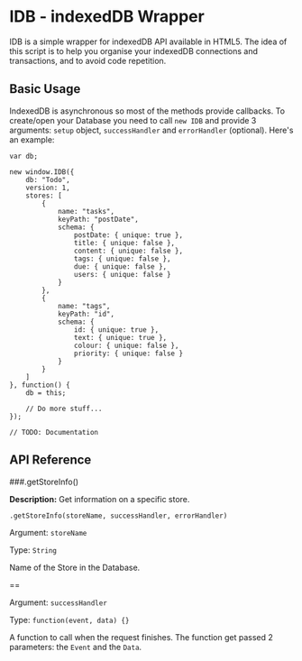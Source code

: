 # IDB - indexedDB Wrapper

IDB is a simple wrapper for indexedDB API available in HTML5. The idea of this script is to help you organise your indexedDB connections and transactions, and to avoid code repetition.

## Basic Usage

IndexedDB is asynchronous so most of the methods provide callbacks. To create/open your Database you need to call `new IDB` and provide 3 arguments: `setup` object, `successHandler` and `errorHandler` (optional). Here's an example:

    var db;
    
    new window.IDB({
        db: "Todo",
        version: 1,
        stores: [
            {
                name: "tasks",
                keyPath: "postDate",
                schema: {
                    postDate: { unique: true },
                    title: { unique: false },
                    content: { unique: false },
                    tags: { unique: false },
                    due: { unique: false },
                    users: { unique: false }
                }
            },
            {
                name: "tags",
                keyPath: "id",
                schema: {
                    id: { unique: true },
                    text: { unique: true },
                    colour: { unique: false },
                    priority: { unique: false }
                }
            }
        ]
    }, function() {
        db = this;
        
        // Do more stuff...
    });
    
    // TODO: Documentation

## API Reference

###.getStoreInfo()

**Description:** Get information on a specific store.

    .getStoreInfo(storeName, successHandler, errorHandler)

Argument: `storeName`

Type: `String`

Name of the Store in the Database.

==

Argument: `successHandler`

Type: `function(event, data) {}`

A function to call when the request finishes. The function get passed 2 parameters: the `Event` and the `Data`.

